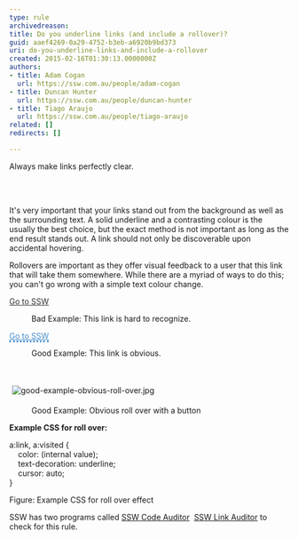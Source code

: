 ```yaml
---
type: rule
archivedreason: 
title: Do you underline links (and include a rollover)?
guid: aaef4269-0a29-4752-b3eb-a6920b9bd373
uri: do-you-underline-links-and-include-a-rollover
created: 2015-02-16T01:30:13.0000000Z
authors:
- title: Adam Cogan
  url: https://ssw.com.au/people/adam-cogan
- title: Duncan Hunter
  url: https://ssw.com.au/people/duncan-hunter
- title: Tiago Araujo
  url: https://ssw.com.au/people/tiago-araujo
related: []
redirects: []

---
```



<p>Always make links perfectly clear.</p>
<br><excerpt class='endintro'></excerpt><br>
<p> It's very important that your links stand out from the background as well as the surrounding text. A solid underline and a contrasting colour is the usually the best choice, but the exact method is not important as long as the end result stands out. A link should not only be discoverable upon accidental hovering. </p><p> Rollovers are important as they offer visual feedback to a user that this link that will take them somewhere. While there are a myriad of ways to do this; you can't go wrong with a simple text colour change. </p><dl class="badImage"><p class="ssw15-rteElement-GreyBox"> 
      <a href="http&#58;//www.ssw.com.au/SSW/Standards/Rules/RulesToBetterWebsitesNavigation.aspx#" style="border-bottom-width&#58;medium;border-bottom-style&#58;none;color&#58;#333333;">Go to SSW</a> </p><dd>Bad Example&#58; This link is hard to recognize.</dd></dl><dl class="goodImage"><p class="ssw15-rteElement-GreyBox"> 
      <a href="http&#58;//www.ssw.com.au/SSW/Standards/Rules/RulesToBetterWebsitesNavigation.aspx#" style="border-bottom-style&#58;dotted;color&#58;#448ccb;">Go to SSW</a> </p><dd>Good Example&#58; This link is obvious.</dd><p class="ssw15-rteElement-P">​<br></p><p class="ssw15-rteElement-P">
      <img src="/WebSites/RulestoBetterWebsitesNavigation/PublishingImages/Pages/Do-you-underline-links-and-include-a-rollover/good-example-obvious-roll-over.jpg" alt="good-example-obvious-roll-over.jpg" style="margin&#58;5px;" />
      <br>
   </p><dd class="ssw15-rteElement-FigureGood">​Good Example&#58; Obvious roll over with a button​</dd></dl><div><strong>Example CSS for roll over&#58;</strong></div><dl class="badImage"><dt><p class="ssw15-rteElement-CodeArea">​​​a&#58;link, a&#58;visited&#160;&#123;&#160;<br>&#160;&#160;&#160;&#160;color&#58;&#160;(internal value);<br>&#160;&#160;&#160;&#160;text-decoration&#58;&#160;underline;<br>&#160;&#160;&#160;&#160;cursor&#58;&#160;auto;<br>&#125;​<br></p></dt><p class="ssw15-rteElement-P">​​​​​​Figure&#58; Example CSS for roll over ​effect</p></dl>
SSW&#160;has two&#160;programs called 
<a href="http&#58;//www.ssw.com.au/ssw/CodeAuditor/Rules.aspx#BreadCrumbs">SSW Code Auditor</a>&#160; 
<a href="https&#58;//sswlinkauditor.com/">SSW Link Auditor​</a>&#160;to check for this rule.


